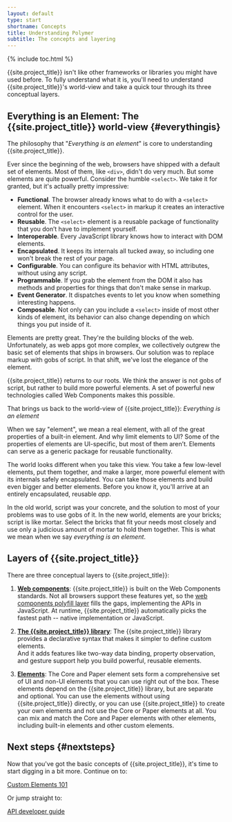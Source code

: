 ```yaml
---
layout: default
type: start
shortname: Concepts
title: Understanding Polymer
subtitle: The concepts and layering
---
```


{% include toc.html %}

{{site.project_title}} isn't like other frameworks or libraries you might have used before. To fully understand what it is, you'll need to understand {{site.project_title}}'s world-view and take a quick tour through its three conceptual layers.

## Everything is an Element: The {{site.project_title}} world-view {#everythingis}

The philosophy that "_Everything is an element_" is core to understanding {{site.project_title}}.

Ever since the beginning of the web, browsers have shipped with a default set of elements. Most of them, like `<div>`, didn't do very much. But some elements are quite powerful. Consider the humble `<select>`. We take it for granted, but it's actually pretty impressive:

- **Functional**. The browser already knows what to do with a `<select>` element. When it encounters `<select>` in markup it creates an interactive control for the user.
- **Reusable**. The `<select>` element is a reusable package of functionality that you don’t have to implement yourself.
- **Interoperable**. Every JavaScript library knows how to interact with DOM elements.
- **Encapsulated**. It keeps its internals all tucked away, so including one won't break the rest of your page.
- **Configurable**. You can configure its behavior with HTML attributes, without using any script.
- **Programmable**. If you grab the element from the DOM it also has methods and properties for things that don't make sense in markup.
- **Event Generator**. It dispatches events to let you know when something interesting happens.
- **Composable**. Not only can you include a `<select>` inside of most other kinds of element, its behavior can also change depending on which things you put inside of it.

Elements are pretty great. They're the building blocks of the web. Unfortunately, as web apps got more complex, we collectively outgrew the basic set of elements that ships in browsers. Our solution was to replace markup with gobs of script. In that shift, we've lost the elegance of the element.

{{site.project_title}} returns to our roots. We think the answer is not gobs of script, but rather to build more powerful elements. A set of powerful new technologies called Web Components makes this possible.

That brings us back to the world-view of {{site.project_title}}: _Everything is an element_

When we say "element", we mean a real element, with all of the great properties of a built-in element. And why limit elements to UI? Some of the properties of elements are UI-specific, but most of them aren’t. Elements can serve as a generic package for reusable functionality.

The world looks different when you take this view. You take a few low-level elements, put them together, and make a larger, more powerful element with its internals safely encapsulated. You can take those elements and build even bigger and better elements. Before you know it, you'll arrive at an entirely encapsulated, reusable _app_.

In the old world, script was your concrete, and the solution to most of your problems was to use gobs of it. In the new world, elements are your bricks; script is like mortar. Select the bricks that fit your needs most closely and use only a judicious amount of mortar to hold them together. This is what we mean when we say _everything is an element_.


## Layers of {{site.project_title}}

There are three conceptual layers to {{site.project_title}}:

1. **[Web components](/docs/start/platform.html)**: {{site.project_title}} is built on 
the Web Components standards. Not all browsers support these features yet, so 
the [web components polyfill layer](/docs/start/platform.html) fills the gaps, 
implementing the APIs in JavaScript. At runtime, {{site.project_title}} automatically 
picks the fastest path -- native implementation or JavaScript.

1. **[The {{site.project_title}} library](/docs/start/creatingelements.html)**: The {{site.project_title}}
library provides a declarative syntax that makes it simpler to define custom elements.  
And it adds features like two-way data binding, property observation, and gesture 
support help you build powerful, reusable elements.

1. **[Elements](/docs/start/usingelements.html)**: The Core and Paper element sets 
form a comprehensive set of UI and non-UI elements that you can use right out of the box. 
These elements depend on the {{site.project_title}} library, but are separate and optional.
You can use the elements without using {{site.project_title}} directly, or you can use
{{site.project_title}} to create your own elements and not use the Core or Paper elements at all.
You can mix and match the Core and Paper elements with other elements, including 
built-in elements and other custom elements.

## Next steps {#nextsteps}

Now that you've got the basic concepts of {{site.project_title}}, it's time to
start digging in a bit more. Continue on to:

<a href="/docs/start/customelements.html">
  <paper-button raised><core-icon icon="arrow-forward"></core-icon>Custom Elements 101</paper-button>
</a>

Or jump straight to:

<a href="/docs/polymer/polymer.html">
  <paper-button raised><core-icon icon="arrow-forward"></core-icon>API developer guide</paper-button>
</a>
